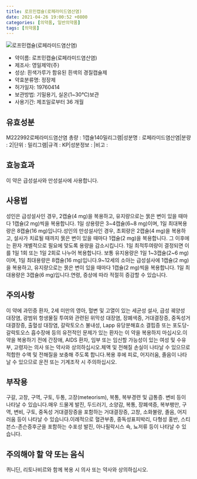 ```yaml
---
title: 로프민캡슐(로페라미드염산염)
date: 2021-04-26 19:00:52 +0800
categories: [의약품, 일반의약품]
tags: [의약품]
---
```

![로프민캡슐(로페라미드염산염)](https://nedrug.mfds.go.kr/pbp/cmn/itemImageDownload/1N-191WfV1w)

- 약이름: 로프민캡슐(로페라미드염산염)
- 제조사: 영일제약(주)
- 성상: 흰색가루가 함유된 흰색의 경질캡슐제
- 약효분류명: 정장제
- 허가일자: 19760414
- 보관방법: 기밀용기, 실온(1~30℃)보관
- 사용기간: 제조일로부터 36 개월
## 유효성분
M222992로페라미드염산염
총량 : 1캡슐140밀리그램|성분명 : 로페라미드염산염|분량 : 2|단위 : 밀리그램|규격 : KP|성분정보 : |비고 :
## 효능효과
이 약은 급성설사와 만성설사에 사용합니다.
## 사용법
성인은 급성설사인 경우, 2캡슐(4 mg)을 복용하고, 유지량으로는 묽은 변이 있을 때마다 1캡슐(2 mg)씩을 복용합니다. 1일 상용량은 3~4캡슐(6~8 mg)이며, 1일 최대복용량은 8캡슐(16 mg)입니다.성인의 만성설사인 경우, 초회량은 2캡슐(4 mg)을 복용하고, 설사가 치료될 때까지 묽은 변이 있을 때마다 1캡슐(2 mg)을 복용합니다. 그 이후에는 환자 개별적으로 필요에 맞도록 용량을 감소시킵니다. 1일 최적투여량이 결정되면 이를 1일 1회 또는 1일 2회로 나누어 복용합니다. 보통 유지용량은 1일 1~3캡슐(2~6 mg)이며, 1일 최대용량은 8캡슐(16 mg)입니다.9~12세의 소아는 급성설사에 1캡슐(2 mg)을 복용하고, 유지량으로는 묽은 변이 있을 때마다 1캡슐(2 mg)씩을 복용합니다. 1일 최대용량은 3캡슐(6 mg)입니다.연령, 증상에 따라 적절히 증감할 수 있습니다.
## 주의사항
이 약에 과민증 환자, 2세 미만의 영아, 혈변 및 고열이 있는 세균성 설사, 급성 궤양성 대장염, 광범위 항생물질 투여와 관련된 위막성 대장염, 장폐색증, 거대결장증, 중독성거대결장증, 출혈성 대장염, 갈락토오스 불내성, Lapp 유당분해효소 결핍증 또는 포도당-갈락토오스 흡수장애 등의 유전적인 문제가 있는 환자는 이 약을 복용하지 마십시오.이 약을 복용하기 전에 간장애, AIDS 환자, 임부 또는 임신할 가능성이 있는 여성 및 수유부, 고령자는 의사 또는 약사와 상의하십시오.체액 및 전해질 손실이 나타날 수 있으므로 적합한 수액 및 전해질을 보충해 주도록 합니다.복용 후에 피로, 어지러움, 졸음이 나타날 수 있으므로 운전 또는 기계조작 시 주의하십시오.
## 부작용
구갈, 고창, 구역, 구토, 두통, 고장(meteorism), 복통, 복부경련 및 급통증. 변비 등이 나타날 수 있습니다.매우 드물게 발진, 두드러기, 소양감, 복통, 장폐색증, 복부팽만, 구역, 변비, 구토, 중독성 거대결장증을 포함하는 거대결장증, 고창, 소화불량, 졸음, 어지러움 등이 나타날 수 있습니다.이례적으로 혈관부종, 중독성표피박리, 다형성 홍반, 스티븐스-존슨증후군을 포함하는 수포성 발진, 아나필락시스 쇽, 뇨저류 등이 나타날 수 있습니다.
## 주의해야 할 약 또는 음식
퀴니딘, 리토나비르와 함께 복용 시 의사 또는 약사와 상의하십시오.
